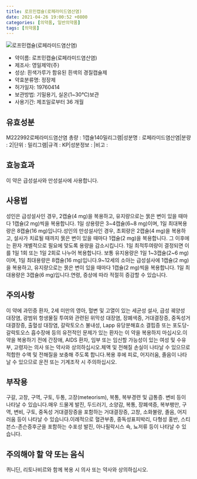 ```yaml
---
title: 로프민캡슐(로페라미드염산염)
date: 2021-04-26 19:00:52 +0800
categories: [의약품, 일반의약품]
tags: [의약품]
---
```

![로프민캡슐(로페라미드염산염)](https://nedrug.mfds.go.kr/pbp/cmn/itemImageDownload/1N-191WfV1w)

- 약이름: 로프민캡슐(로페라미드염산염)
- 제조사: 영일제약(주)
- 성상: 흰색가루가 함유된 흰색의 경질캡슐제
- 약효분류명: 정장제
- 허가일자: 19760414
- 보관방법: 기밀용기, 실온(1~30℃)보관
- 사용기간: 제조일로부터 36 개월
## 유효성분
M222992로페라미드염산염
총량 : 1캡슐140밀리그램|성분명 : 로페라미드염산염|분량 : 2|단위 : 밀리그램|규격 : KP|성분정보 : |비고 :
## 효능효과
이 약은 급성설사와 만성설사에 사용합니다.
## 사용법
성인은 급성설사인 경우, 2캡슐(4 mg)을 복용하고, 유지량으로는 묽은 변이 있을 때마다 1캡슐(2 mg)씩을 복용합니다. 1일 상용량은 3~4캡슐(6~8 mg)이며, 1일 최대복용량은 8캡슐(16 mg)입니다.성인의 만성설사인 경우, 초회량은 2캡슐(4 mg)을 복용하고, 설사가 치료될 때까지 묽은 변이 있을 때마다 1캡슐(2 mg)을 복용합니다. 그 이후에는 환자 개별적으로 필요에 맞도록 용량을 감소시킵니다. 1일 최적투여량이 결정되면 이를 1일 1회 또는 1일 2회로 나누어 복용합니다. 보통 유지용량은 1일 1~3캡슐(2~6 mg)이며, 1일 최대용량은 8캡슐(16 mg)입니다.9~12세의 소아는 급성설사에 1캡슐(2 mg)을 복용하고, 유지량으로는 묽은 변이 있을 때마다 1캡슐(2 mg)씩을 복용합니다. 1일 최대용량은 3캡슐(6 mg)입니다.연령, 증상에 따라 적절히 증감할 수 있습니다.
## 주의사항
이 약에 과민증 환자, 2세 미만의 영아, 혈변 및 고열이 있는 세균성 설사, 급성 궤양성 대장염, 광범위 항생물질 투여와 관련된 위막성 대장염, 장폐색증, 거대결장증, 중독성거대결장증, 출혈성 대장염, 갈락토오스 불내성, Lapp 유당분해효소 결핍증 또는 포도당-갈락토오스 흡수장애 등의 유전적인 문제가 있는 환자는 이 약을 복용하지 마십시오.이 약을 복용하기 전에 간장애, AIDS 환자, 임부 또는 임신할 가능성이 있는 여성 및 수유부, 고령자는 의사 또는 약사와 상의하십시오.체액 및 전해질 손실이 나타날 수 있으므로 적합한 수액 및 전해질을 보충해 주도록 합니다.복용 후에 피로, 어지러움, 졸음이 나타날 수 있으므로 운전 또는 기계조작 시 주의하십시오.
## 부작용
구갈, 고창, 구역, 구토, 두통, 고장(meteorism), 복통, 복부경련 및 급통증. 변비 등이 나타날 수 있습니다.매우 드물게 발진, 두드러기, 소양감, 복통, 장폐색증, 복부팽만, 구역, 변비, 구토, 중독성 거대결장증을 포함하는 거대결장증, 고창, 소화불량, 졸음, 어지러움 등이 나타날 수 있습니다.이례적으로 혈관부종, 중독성표피박리, 다형성 홍반, 스티븐스-존슨증후군을 포함하는 수포성 발진, 아나필락시스 쇽, 뇨저류 등이 나타날 수 있습니다.
## 주의해야 할 약 또는 음식
퀴니딘, 리토나비르와 함께 복용 시 의사 또는 약사와 상의하십시오.
